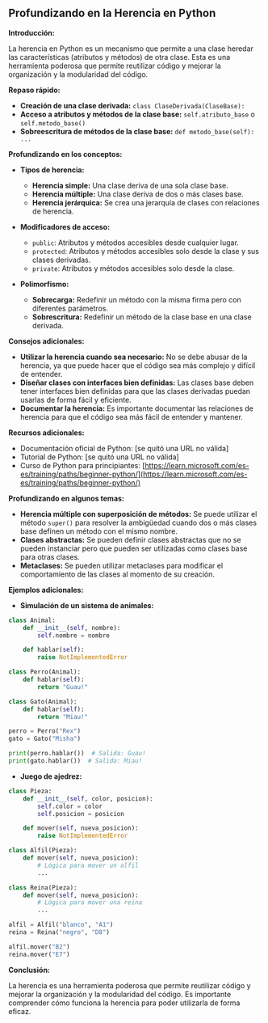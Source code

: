 ## Profundizando en la Herencia en Python

**Introducción:**

La herencia en Python es un mecanismo que permite a una clase heredar las características (atributos y métodos) de otra clase. Esta es una herramienta poderosa que permite reutilizar código y mejorar la organización y la modularidad del código.

**Repaso rápido:**

* **Creación de una clase derivada:** `class ClaseDerivada(ClaseBase):`
* **Acceso a atributos y métodos de la clase base:** `self.atributo_base` o `self.metodo_base()`
* **Sobreescritura de métodos de la clase base:** `def metodo_base(self): ...`

**Profundizando en los conceptos:**

* **Tipos de herencia:**

    * **Herencia simple:** Una clase deriva de una sola clase base.
    * **Herencia múltiple:** Una clase deriva de dos o más clases base.
    * **Herencia jerárquica:** Se crea una jerarquía de clases con relaciones de herencia.

* **Modificadores de acceso:**

    * `public`: Atributos y métodos accesibles desde cualquier lugar.
    * `protected`: Atributos y métodos accesibles solo desde la clase y sus clases derivadas.
    * `private`: Atributos y métodos accesibles solo desde la clase.

* **Polimorfismo:**

    * **Sobrecarga:** Redefinir un método con la misma firma pero con diferentes parámetros.
    * **Sobrescritura:** Redefinir un método de la clase base en una clase derivada.

**Consejos adicionales:**

* **Utilizar la herencia cuando sea necesario:** No se debe abusar de la herencia, ya que puede hacer que el código sea más complejo y difícil de entender.
* **Diseñar clases con interfaces bien definidas:** Las clases base deben tener interfaces bien definidas para que las clases derivadas puedan usarlas de forma fácil y eficiente.
* **Documentar la herencia:** Es importante documentar las relaciones de herencia para que el código sea más fácil de entender y mantener.

**Recursos adicionales:**

* Documentación oficial de Python: [se quitó una URL no válida]
* Tutorial de Python: [se quitó una URL no válida]
* Curso de Python para principiantes: [https://learn.microsoft.com/es-es/training/paths/beginner-python/](https://learn.microsoft.com/es-es/training/paths/beginner-python/)

**Profundizando en algunos temas:**

* **Herencia múltiple con superposición de métodos:** Se puede utilizar el método `super()` para resolver la ambigüedad cuando dos o más clases base definen un método con el mismo nombre.
* **Clases abstractas:** Se pueden definir clases abstractas que no se pueden instanciar pero que pueden ser utilizadas como clases base para otras clases.
* **Metaclases:** Se pueden utilizar metaclases para modificar el comportamiento de las clases al momento de su creación.

**Ejemplos adicionales:**

* **Simulación de un sistema de animales:**

```python
class Animal:
    def __init__(self, nombre):
        self.nombre = nombre

    def hablar(self):
        raise NotImplementedError

class Perro(Animal):
    def hablar(self):
        return "Guau!"

class Gato(Animal):
    def hablar(self):
        return "Miau!"

perro = Perro("Rex")
gato = Gato("Misha")

print(perro.hablar())  # Salida: Guau!
print(gato.hablar())  # Salida: Miau!
```

* **Juego de ajedrez:**

```python
class Pieza:
    def __init__(self, color, posicion):
        self.color = color
        self.posicion = posicion

    def mover(self, nueva_posicion):
        raise NotImplementedError

class Alfil(Pieza):
    def mover(self, nueva_posicion):
        # Lógica para mover un alfil
        ...

class Reina(Pieza):
    def mover(self, nueva_posicion):
        # Lógica para mover una reina
        ...

alfil = Alfil("blanco", "A1")
reina = Reina("negro", "D8")

alfil.mover("B2")
reina.mover("E7")
```

**Conclusión:**

La herencia es una herramienta poderosa que permite reutilizar código y mejorar la organización y la modularidad del código. Es importante comprender cómo funciona la herencia para poder utilizarla de forma eficaz.